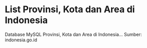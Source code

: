 # List Provinsi, Kota dan Area di Indonesia
Database MySQL Provinsi, Kota dan Area di Indonesia... Sumber: indonesia.go.id
